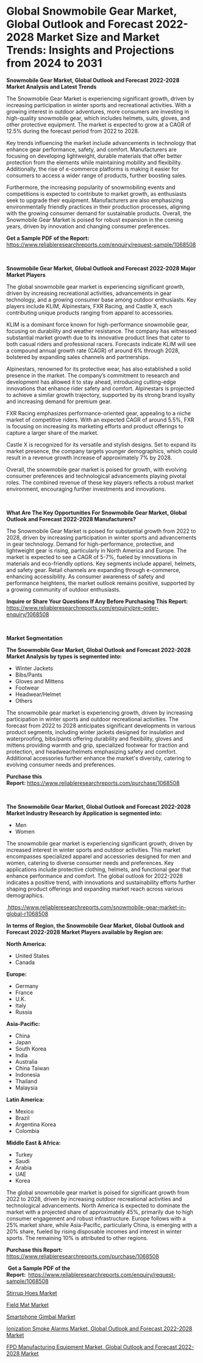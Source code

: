 <p><h1>Global Snowmobile Gear Market, Global Outlook and Forecast 2022-2028 Market Size and Market Trends: Insights and Projections from 2024 to 2031</h1></p><p><strong>Snowmobile Gear Market, Global Outlook and Forecast 2022-2028 Market Analysis and Latest Trends</strong></p>
<p><p>The Snowmobile Gear Market is experiencing significant growth, driven by increasing participation in winter sports and recreational activities. With a growing interest in outdoor adventures, more consumers are investing in high-quality snowmobile gear, which includes helmets, suits, gloves, and other protective equipment. The market is expected to grow at a CAGR of 12.5% during the forecast period from 2022 to 2028. </p><p>Key trends influencing the market include advancements in technology that enhance gear performance, safety, and comfort. Manufacturers are focusing on developing lightweight, durable materials that offer better protection from the elements while maintaining mobility and flexibility. Additionally, the rise of e-commerce platforms is making it easier for consumers to access a wider range of products, further boosting sales.</p><p>Furthermore, the increasing popularity of snowmobiling events and competitions is expected to contribute to market growth, as enthusiasts seek to upgrade their equipment. Manufacturers are also emphasizing environmentally friendly practices in their production processes, aligning with the growing consumer demand for sustainable products. Overall, the Snowmobile Gear Market is poised for robust expansion in the coming years, driven by innovation and changing consumer preferences.</p></p>
<p><strong>Get a Sample PDF of the Report:&nbsp;</strong> <a href="https://www.reliableresearchreports.com/enquiry/request-sample/1068508?utm_campaign=36&utm_medium=2&utm_source=Github&utm_content=ia&utm_term=25122024&utm_id=snowmobile-gear-market-global-outlook-and-forecast-2022-2028">https://www.reliableresearchreports.com/enquiry/request-sample/1068508</a></p>
<p>&nbsp;</p>
<p><strong>Snowmobile Gear Market, Global Outlook and Forecast 2022-2028 Major Market Players</strong></p>
<p><p>The global snowmobile gear market is experiencing significant growth, driven by increasing recreational activities, advancements in gear technology, and a growing consumer base among outdoor enthusiasts. Key players include KLIM, Alpinestars, FXR Racing, and Castle X, each contributing unique products ranging from apparel to accessories.</p><p>KLIM is a dominant force known for high-performance snowmobile gear, focusing on durability and weather resistance. The company has witnessed substantial market growth due to its innovative product lines that cater to both casual riders and professional racers. Forecasts indicate KLIM will see a compound annual growth rate (CAGR) of around 6% through 2028, bolstered by expanding sales channels and partnerships.</p><p>Alpinestars, renowned for its protective wear, has also established a solid presence in the market. The company’s commitment to research and development has allowed it to stay ahead, introducing cutting-edge innovations that enhance rider safety and comfort. Alpinestars is projected to achieve a similar growth trajectory, supported by its strong brand loyalty and increasing demand for premium gear.</p><p>FXR Racing emphasizes performance-oriented gear, appealing to a niche market of competitive riders. With an expected CAGR of around 5.5%, FXR is focusing on increasing its marketing efforts and product offerings to capture a larger share of the market.</p><p>Castle X is recognized for its versatile and stylish designs. Set to expand its market presence, the company targets younger demographics, which could result in a revenue growth increase of approximately 7% by 2028.</p><p>Overall, the snowmobile gear market is poised for growth, with evolving consumer preferences and technological advancements playing pivotal roles. The combined revenue of these key players reflects a robust market environment, encouraging further investments and innovations.</p></p>
<p>&nbsp;</p>
<p><strong>What Are The Key Opportunities For Snowmobile Gear Market, Global Outlook and Forecast 2022-2028 Manufacturers?</strong></p>
<p><p>The Snowmobile Gear Market is poised for substantial growth from 2022 to 2028, driven by increasing participation in winter sports and advancements in gear technology. Demand for high-performance, protective, and lightweight gear is rising, particularly in North America and Europe. The market is expected to see a CAGR of 5-7%, fueled by innovations in materials and eco-friendly options. Key segments include apparel, helmets, and safety gear. Retail channels are expanding through e-commerce, enhancing accessibility. As consumer awareness of safety and performance heightens, the market outlook remains positive, supported by a growing community of outdoor enthusiasts.</p></p>
<p><strong>Inquire or Share Your Questions If Any Before Purchasing This Report:</strong> <a href="https://www.reliableresearchreports.com/enquiry/pre-order-enquiry/1068508?utm_campaign=36&utm_medium=2&utm_source=Github&utm_content=ia&utm_term=25122024&utm_id=snowmobile-gear-market-global-outlook-and-forecast-2022-2028">https://www.reliableresearchreports.com/enquiry/pre-order-enquiry/1068508</a></p>
<p>&nbsp;</p>
<p><strong>Market Segmentation</strong></p>
<p><strong>The Snowmobile Gear Market, Global Outlook and Forecast 2022-2028 Market Analysis by types is segmented into:</strong></p>
<p><ul><li>Winter Jackets</li><li>Bibs/Pants</li><li>Gloves and Mittens</li><li>Footwear</li><li>Headwear/Helmet</li><li>Others</li></ul></p>
<p><p>The snowmobile gear market is experiencing growth, driven by increasing participation in winter sports and outdoor recreational activities. The forecast from 2022 to 2028 anticipates significant developments in various product segments, including winter jackets designed for insulation and waterproofing, bibs/pants offering durability and flexibility, gloves and mittens providing warmth and grip, specialized footwear for traction and protection, and headwear/helmets emphasizing safety and comfort. Additional accessories further enhance the market's diversity, catering to evolving consumer needs and preferences.</p></p>
<p><strong>Purchase this Report:&nbsp;</strong><a href="https://www.reliableresearchreports.com/purchase/1068508?utm_campaign=36&utm_medium=2&utm_source=Github&utm_content=ia&utm_term=25122024&utm_id=snowmobile-gear-market-global-outlook-and-forecast-2022-2028">https://www.reliableresearchreports.com/purchase/1068508</a></p>
<p>&nbsp;</p>
<p><strong>The Snowmobile Gear Market, Global Outlook and Forecast 2022-2028 Market Industry Research by Application is segmented into:</strong></p>
<p><ul><li>Men</li><li>Women</li></ul></p>
<p><p>The snowmobile gear market is experiencing significant growth, driven by increased interest in winter sports and outdoor activities. This market encompasses specialized apparel and accessories designed for men and women, catering to diverse consumer needs and preferences. Key applications include protective clothing, helmets, and functional gear that enhance performance and comfort. The global outlook for 2022-2028 indicates a positive trend, with innovations and sustainability efforts further shaping product offerings and expanding market reach across various demographics.</p></p>
<p><a href="https://www.reliableresearchreports.com/snowmobile-gear-market-in-global-r1068508?utm_campaign=36&utm_medium=2&utm_source=Github&utm_content=ia&utm_term=25122024&utm_id=snowmobile-gear-market-global-outlook-and-forecast-2022-2028">&nbsp;https://www.reliableresearchreports.com/snowmobile-gear-market-in-global-r1068508</a></p>
<p><strong>In terms of Region, the Snowmobile Gear Market, Global Outlook and Forecast 2022-2028 Market Players available by Region are:</strong></p>
<p>
    <p> <strong> North America: </strong>
        <ul>
            <li>United States</li>
            <li>Canada</li>
        </ul>
        </p> 
    <p> <strong> Europe: </strong>
        <ul>
            <li>Germany</li>
            <li>France</li>
            <li>U.K.</li>
            <li>Italy</li>
            <li>Russia</li>
        </ul>
        </p> 
    <p> <strong> Asia-Pacific: </strong>
        <ul>
            <li>China</li>
            <li>Japan</li>
            <li>South Korea</li>
            <li>India</li>
            <li>Australia</li>
            <li>China Taiwan</li>
            <li>Indonesia</li>
            <li>Thailand</li>
            <li>Malaysia</li>
        </ul>
        </p> 
    <p> <strong> Latin America: </strong>
        <ul>
            <li>Mexico</li>
            <li>Brazil</li>
            <li>Argentina Korea</li>
            <li>Colombia</li>
        </ul>
        </p> 
    <p> <strong> Middle East & Africa: </strong>
        <ul>
            <li>Turkey</li>
            <li>Saudi</li>
            <li>Arabia</li>
            <li>UAE</li>
            <li>Korea</li>
        </ul>
    </p>
    </p>
<p><p>The global snowmobile gear market is poised for significant growth from 2022 to 2028, driven by increasing outdoor recreational activities and technological advancements. North America is expected to dominate the market with a projected share of approximately 45%, primarily due to high consumer engagement and robust infrastructure. Europe follows with a 25% market share, while Asia-Pacific, particularly China, is emerging with a 20% share, fueled by rising disposable incomes and interest in winter sports. The remaining 10% is attributed to other regions.</p></p>
<p><strong>Purchase this Report: </strong><a href="https://www.reliableresearchreports.com/purchase/1068508?utm_campaign=36&utm_medium=2&utm_source=Github&utm_content=ia&utm_term=25122024&utm_id=snowmobile-gear-market-global-outlook-and-forecast-2022-2028">https://www.reliableresearchreports.com/purchase/1068508</a></p>
<p>&nbsp;<strong>Get a Sample PDF of the Report:&nbsp;&nbsp;</strong><a href="https://www.reliableresearchreports.com/enquiry/request-sample/1068508?utm_campaign=36&utm_medium=2&utm_source=Github&utm_content=ia&utm_term=25122024&utm_id=snowmobile-gear-market-global-outlook-and-forecast-2022-2028">https://www.reliableresearchreports.com/enquiry/request-sample/1068508</a></p>
<p><strong></strong></p>
<p><p><a href="https://www.linkedin.com/pulse/stirrup-hoes-market-global-trends-forecast-2024-2031-tbl2c?utm_campaign=36&utm_medium=2&utm_source=Github&utm_content=ia&utm_term=25122024&utm_id=snowmobile-gear-market-global-outlook-and-forecast-2022-2028">Stirrup Hoes Market</a></p><p><a href="https://www.linkedin.com/pulse/field-mat-market-demand-revenue-insights-41-cagr-from-2024-4yydc?utm_campaign=36&utm_medium=2&utm_source=Github&utm_content=ia&utm_term=25122024&utm_id=snowmobile-gear-market-global-outlook-and-forecast-2022-2028">Field Mat Market</a></p><p><a href="https://www.linkedin.com/pulse/market-trends-growth-smartphone-gimbal-industry-84-cagr-forecast-bfdqc?utm_campaign=36&utm_medium=2&utm_source=Github&utm_content=ia&utm_term=25122024&utm_id=snowmobile-gear-market-global-outlook-and-forecast-2022-2028">Smartphone Gimbal Market</a></p><p><a href="https://github.com/AngelaWalsh696/Market-Research-Report-List-1/blob/main/ionization-smoke-alarms-market-global-outlook-and-forecast-2022-2028-market.md?utm_campaign=36&utm_medium=2&utm_source=Github&utm_content=ia&utm_term=25122024&utm_id=snowmobile-gear-market-global-outlook-and-forecast-2022-2028">Ionization Smoke Alarms Market, Global Outlook and Forecast 2022-2028 Market</a></p><p><a href="https://github.com/SanjidaKhan901/Market-Research-Report-List-1/blob/main/fpd-manufacturing-equipment-market-global-outlook-and-forecast-2022-2028-market.md?utm_campaign=36&utm_medium=2&utm_source=Github&utm_content=ia&utm_term=25122024&utm_id=snowmobile-gear-market-global-outlook-and-forecast-2022-2028">FPD Manufacturing Equipment Market, Global Outlook and Forecast 2022-2028 Market</a></p></p>